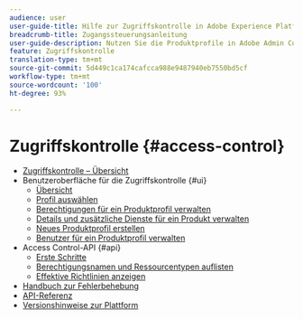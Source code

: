 ```yaml
---
audience: user
user-guide-title: Hilfe zur Zugriffskontrolle in Adobe Experience Platform
breadcrumb-title: Zugangssteuerungsanleitung
user-guide-description: Nutzen Sie die Produktprofile in Adobe Admin Console, um Benutzer mit Berechtigungen und Sandboxes zu verknüpfen.
feature: Zugriffskontrolle
translation-type: tm+mt
source-git-commit: 5d449c1ca174cafcca988e9487940eb7550bd5cf
workflow-type: tm+mt
source-wordcount: '100'
ht-degree: 93%

---
```



# Zugriffskontrolle {#access-control}

* [Zugriffskontrolle – Übersicht](home.md)
* Benutzeroberfläche für die Zugriffskontrolle {#ui}
   * [Übersicht](ui/overview.md)
   * [Profil auswählen](ui/browse.md)
   * [Berechtigungen für ein Produktprofil verwalten](ui/permissions.md)
   * [Details und zusätzliche Dienste für ein Produkt verwalten](ui/details-and-services.md)
   * [Neues Produktprofil erstellen](ui/create-profile.md)
   * [Benutzer für ein Produktprofil verwalten](ui/users.md)
* Access Control-API {#api}
   * [Erste Schritte](api/getting-started.md)
   * [Berechtigungsnamen und Ressourcentypen auflisten](api/permissions-and-resource-types.md)
   * [Effektive Richtlinien anzeigen](api/effective-policies.md)
* [Handbuch zur Fehlerbehebung](troubleshooting-guide.md)
* [API-Referenz](https://www.adobe.io/apis/experienceplatform/home/api-reference.html#!acpdr/swagger-specs/access-control.yaml)
* [Versionshinweise zur Plattform](https://docs.adobe.com/content/help/de-DE/experience-platform/release-notes/latest.html)